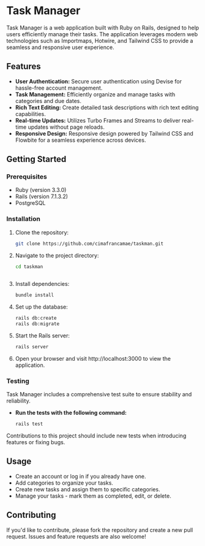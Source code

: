 # Task Manager

Task Manager is a web application built with Ruby on Rails, designed to help users efficiently manage their tasks. The application leverages modern web technologies such as Importmaps, Hotwire, and Tailwind CSS to provide a seamless and responsive user experience.

## Features

- **User Authentication:** Secure user authentication using Devise for hassle-free account management.
- **Task Management:** Efficiently organize and manage tasks with categories and due dates.
- **Rich Text Editing:** Create detailed task descriptions with rich text editing capabilities.
- **Real-time Updates:** Utilizes Turbo Frames and Streams to deliver real-time updates without page reloads.
- **Responsive Design:** Responsive design powered by Tailwind CSS and Flowbite for a seamless experience across devices.

## Getting Started

### Prerequisites

- Ruby (version 3.3.0)
- Rails (version 7.1.3.2)
- PostgreSQL

### Installation

1. Clone the repository:

   ```bash
   git clone https://github.com/cimafrancamae/taskman.git

2. Navigate to the project directory:

   ```bash
   cd taskman
  
3. Install dependencies:

    ```bash
    bundle install

4. Set up the database:

    ```bash
    rails db:create
    rails db:migrate

5. Start the Rails server:

    ```bash
    rails server

6. Open your browser and visit http://localhost:3000 to view the application.


### Testing

Task Manager includes a comprehensive test suite to ensure stability and reliability. 
- **Run the tests with the following command:**

    ```bash
    rails test

Contributions to this project should include new tests when introducing features or fixing bugs.

## Usage

- Create an account or log in if you already have one.
- Add categories to organize your tasks.
- Create new tasks and assign them to specific categories.
- Manage your tasks - mark them as completed, edit, or delete.

## Contributing

If you'd like to contribute, please fork the repository and create a new pull request. Issues and feature requests are also welcome!
